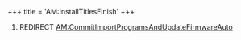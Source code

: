 +++
title = 'AM:InstallTitlesFinish'
+++

1.  REDIRECT
    [AM:CommitImportProgramsAndUpdateFirmwareAuto](AM:CommitImportProgramsAndUpdateFirmwareAuto "wikilink")